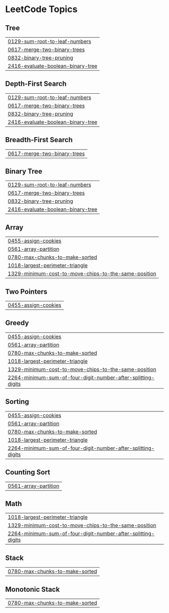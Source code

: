 

<!---LeetCode Topics Start-->
# LeetCode Topics
## Tree
|  |
| ------- |
| [0129-sum-root-to-leaf-numbers](https://github.com/shashiv367/LeetCode/tree/master/0129-sum-root-to-leaf-numbers) |
| [0617-merge-two-binary-trees](https://github.com/shashiv367/LeetCode/tree/master/0617-merge-two-binary-trees) |
| [0832-binary-tree-pruning](https://github.com/shashiv367/LeetCode/tree/master/0832-binary-tree-pruning) |
| [2416-evaluate-boolean-binary-tree](https://github.com/shashiv367/LeetCode/tree/master/2416-evaluate-boolean-binary-tree) |
## Depth-First Search
|  |
| ------- |
| [0129-sum-root-to-leaf-numbers](https://github.com/shashiv367/LeetCode/tree/master/0129-sum-root-to-leaf-numbers) |
| [0617-merge-two-binary-trees](https://github.com/shashiv367/LeetCode/tree/master/0617-merge-two-binary-trees) |
| [0832-binary-tree-pruning](https://github.com/shashiv367/LeetCode/tree/master/0832-binary-tree-pruning) |
| [2416-evaluate-boolean-binary-tree](https://github.com/shashiv367/LeetCode/tree/master/2416-evaluate-boolean-binary-tree) |
## Breadth-First Search
|  |
| ------- |
| [0617-merge-two-binary-trees](https://github.com/shashiv367/LeetCode/tree/master/0617-merge-two-binary-trees) |
## Binary Tree
|  |
| ------- |
| [0129-sum-root-to-leaf-numbers](https://github.com/shashiv367/LeetCode/tree/master/0129-sum-root-to-leaf-numbers) |
| [0617-merge-two-binary-trees](https://github.com/shashiv367/LeetCode/tree/master/0617-merge-two-binary-trees) |
| [0832-binary-tree-pruning](https://github.com/shashiv367/LeetCode/tree/master/0832-binary-tree-pruning) |
| [2416-evaluate-boolean-binary-tree](https://github.com/shashiv367/LeetCode/tree/master/2416-evaluate-boolean-binary-tree) |
## Array
|  |
| ------- |
| [0455-assign-cookies](https://github.com/shashiv367/LeetCode/tree/master/0455-assign-cookies) |
| [0561-array-partition](https://github.com/shashiv367/LeetCode/tree/master/0561-array-partition) |
| [0780-max-chunks-to-make-sorted](https://github.com/shashiv367/LeetCode/tree/master/0780-max-chunks-to-make-sorted) |
| [1018-largest-perimeter-triangle](https://github.com/shashiv367/LeetCode/tree/master/1018-largest-perimeter-triangle) |
| [1329-minimum-cost-to-move-chips-to-the-same-position](https://github.com/shashiv367/LeetCode/tree/master/1329-minimum-cost-to-move-chips-to-the-same-position) |
## Two Pointers
|  |
| ------- |
| [0455-assign-cookies](https://github.com/shashiv367/LeetCode/tree/master/0455-assign-cookies) |
## Greedy
|  |
| ------- |
| [0455-assign-cookies](https://github.com/shashiv367/LeetCode/tree/master/0455-assign-cookies) |
| [0561-array-partition](https://github.com/shashiv367/LeetCode/tree/master/0561-array-partition) |
| [0780-max-chunks-to-make-sorted](https://github.com/shashiv367/LeetCode/tree/master/0780-max-chunks-to-make-sorted) |
| [1018-largest-perimeter-triangle](https://github.com/shashiv367/LeetCode/tree/master/1018-largest-perimeter-triangle) |
| [1329-minimum-cost-to-move-chips-to-the-same-position](https://github.com/shashiv367/LeetCode/tree/master/1329-minimum-cost-to-move-chips-to-the-same-position) |
| [2264-minimum-sum-of-four-digit-number-after-splitting-digits](https://github.com/shashiv367/LeetCode/tree/master/2264-minimum-sum-of-four-digit-number-after-splitting-digits) |
## Sorting
|  |
| ------- |
| [0455-assign-cookies](https://github.com/shashiv367/LeetCode/tree/master/0455-assign-cookies) |
| [0561-array-partition](https://github.com/shashiv367/LeetCode/tree/master/0561-array-partition) |
| [0780-max-chunks-to-make-sorted](https://github.com/shashiv367/LeetCode/tree/master/0780-max-chunks-to-make-sorted) |
| [1018-largest-perimeter-triangle](https://github.com/shashiv367/LeetCode/tree/master/1018-largest-perimeter-triangle) |
| [2264-minimum-sum-of-four-digit-number-after-splitting-digits](https://github.com/shashiv367/LeetCode/tree/master/2264-minimum-sum-of-four-digit-number-after-splitting-digits) |
## Counting Sort
|  |
| ------- |
| [0561-array-partition](https://github.com/shashiv367/LeetCode/tree/master/0561-array-partition) |
## Math
|  |
| ------- |
| [1018-largest-perimeter-triangle](https://github.com/shashiv367/LeetCode/tree/master/1018-largest-perimeter-triangle) |
| [1329-minimum-cost-to-move-chips-to-the-same-position](https://github.com/shashiv367/LeetCode/tree/master/1329-minimum-cost-to-move-chips-to-the-same-position) |
| [2264-minimum-sum-of-four-digit-number-after-splitting-digits](https://github.com/shashiv367/LeetCode/tree/master/2264-minimum-sum-of-four-digit-number-after-splitting-digits) |
## Stack
|  |
| ------- |
| [0780-max-chunks-to-make-sorted](https://github.com/shashiv367/LeetCode/tree/master/0780-max-chunks-to-make-sorted) |
## Monotonic Stack
|  |
| ------- |
| [0780-max-chunks-to-make-sorted](https://github.com/shashiv367/LeetCode/tree/master/0780-max-chunks-to-make-sorted) |
<!---LeetCode Topics End-->